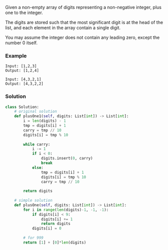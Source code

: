 Given a non-empty array of digits representing a non-negative integer, plus one to the integer.

The digits are stored such that the most significant digit is at the head of the list, and each element in the array contain a single digit.

You may assume the integer does not contain any leading zero, except the number 0 itself.

### Example
```
Input: [1,2,3]
Output: [1,2,4]

Input: [4,3,2,1]
Output: [4,3,2,2]
```

### Solution

```python
class Solution:
    # original solution
    def plusOne1(self, digits: List[int]) -> List[int]:
        i = len(digits) - 1
        tmp = digits[i] + 1
        carry = tmp // 10
        digits[i] = tmp % 10
        
        while carry:
            i -= 1
            if i < 0:
                digits.insert(0, carry)
                break
            else:
                tmp = digits[i] + 1
                digits[i] = tmp % 10
                carry = tmp // 10
        
        return digits
            
    # simple solution
    def plusOne(self, digits: List[int]) -> List[int]:
        for i in range(len(digits)-1, -1, -1):
            if digits[i] < 9:
                digits[i] += 1
                return digits
            digits[i] = 0
        
        # for 999
        return [1] + [0]*len(digits)
            
```